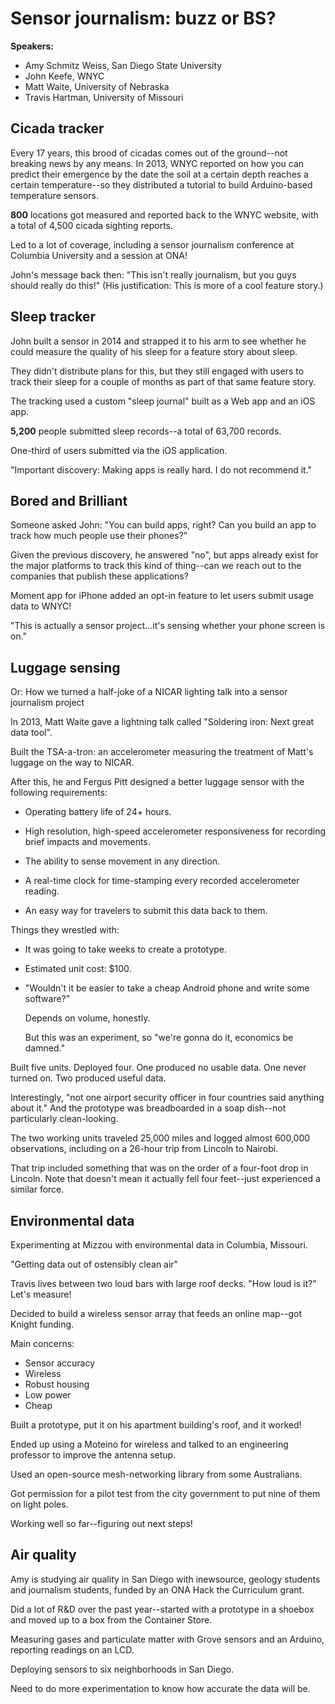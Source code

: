 # Sensor journalism: buzz or BS? #

**Speakers:**

* Amy Schmitz Weiss, San Diego State University
* John Keefe, WNYC
* Matt Waite, University of Nebraska
* Travis Hartman, University of Missouri

## Cicada tracker ##

Every 17 years, this brood of cicadas comes out of the ground--not breaking
news by any means. In 2013, WNYC reported on how you can predict their
emergence by the date the soil at a certain depth reaches a certain
temperature--so they distributed a tutorial to build Arduino-based temperature
sensors.

**800** locations got measured and reported back to the WNYC website, with a
total of 4,500 cicada sighting reports.

Led to a lot of coverage, including a sensor journalism conference at Columbia
University and a session at ONA!

John's message back then: "This isn't really journalism, but you guys should
really do this!" (His justification: This is more of a cool feature story.)

## Sleep tracker ##

John built a sensor in 2014 and strapped it to his arm to see whether he could
measure the quality of his sleep for a feature story about sleep.

They didn't distribute plans for this, but they still engaged with users to
track their sleep for a couple of months as part of that same feature story.

The tracking used a custom "sleep journal" built as a Web app and an iOS app.

**5,200** people submitted sleep records--a total of 63,700 records.

One-third of users submitted via the iOS application.

"Important discovery: Making apps is really hard. I do not recommend it."

## Bored and Brilliant ##

Someone asked John: "You can build apps, right? Can you build an app to track
how much people use their phones?"

Given the previous discovery, he answered "no", but apps already exist for the
major platforms to track this kind of thing--can we reach out to the companies
that publish these applications?

Moment app for iPhone added an opt-in feature to let users submit usage data to
WNYC!

"This is actually a sensor project...it's sensing whether your phone screen is
on."

## Luggage sensing ##

Or: How we turned a half-joke of a NICAR lighting talk into a sensor journalism project

In 2013, Matt Waite gave a lightning talk called "Soldering iron: Next great
data tool".

Built the TSA-a-tron: an accelerometer measuring the treatment of Matt's
luggage on the way to NICAR.

After this, he and Fergus Pitt designed a better luggage sensor with the
following requirements:

* Operating battery life of 24+ hours.

* High resolution, high-speed accelerometer responsiveness for recording brief
  impacts and movements.

* The ability to sense movement in any direction.

* A real-time clock for time-stamping every recorded accelerometer reading.

* An easy way for travelers to submit this data back to them.

Things they wrestled with:

* It was going to take weeks to create a prototype.

* Estimated unit cost: $100.

* "Wouldn't it be easier to take a cheap Android phone and write some
  software?"

  Depends on volume, honestly.

  But this was an experiment, so "we're gonna do it, economics be damned."

Built five units. Deployed four. One produced no usable data. One never turned
on. Two produced useful data.

Interestingly, "not one airport security officer in four countries said
anything about it." And the prototype was breadboarded in a soap dish--not
particularly clean-looking.

The two working units traveled 25,000 miles and logged almost 600,000
observations, including on a 26-hour trip from Lincoln to Nairobi.

That trip included something that was on the order of a four-foot drop in
Lincoln. Note that doesn't mean it actually fell four feet--just experienced a
similar force.

## Environmental data ##

Experimenting at Mizzou with environmental data in Columbia, Missouri.

"Getting data out of ostensibly clean air"

Travis lives between two loud bars with large roof decks. "How loud is it?"
Let's measure!

Decided to build a wireless sensor array that feeds an online map--got Knight
funding.

Main concerns:

* Sensor accuracy
* Wireless
* Robust housing
* Low power
* Cheap

Built a prototype, put it on his apartment building's roof, and it worked!

Ended up using a Moteino for wireless and talked to an engineering professor to
improve the antenna setup.

Used an open-source mesh-networking library from some Australians.

Got permission for a pilot test from the city government to put nine of them on
light poles.

Working well so far--figuring out next steps!

## Air quality ##

Amy is studying air quality in San Diego with inewsource, geology students and
journalism students, funded by an ONA Hack the Curriculum grant.

Did a lot of R&D over the past year--started with a prototype in a shoebox and
moved up to a box from the Container Store.

Measuring gases and particulate matter with Grove sensors and an Arduino,
reporting readings on an LCD.

Deploying sensors to six neighborhoods in San Diego.

Need to do more experimentation to know how accurate the data will be.
